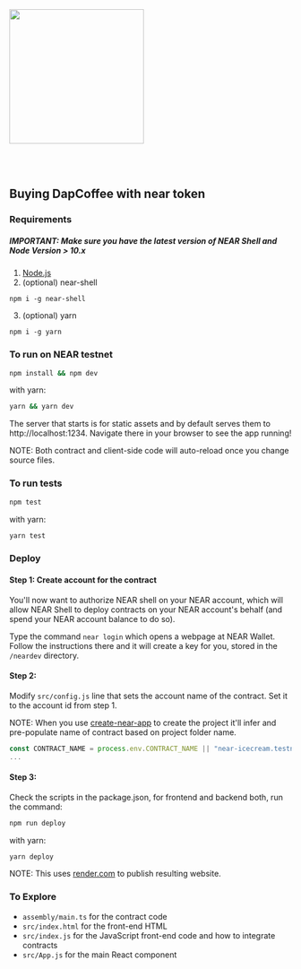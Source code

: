 <br />
<br />

<p>
<img src="https://nearprotocol.com/wp-content/themes/near-19/assets/img/logo.svg?t=1553011311" width="240">
</p>

<br />
<br />

## Buying DapCoffee with near token
### Requirements
##### IMPORTANT: Make sure you have the latest version of NEAR Shell and Node Version > 10.x 

1. [Node.js](https://nodejs.org/en/download/package-manager/)
2. (optional) near-shell

```
npm i -g near-shell
```
3. (optional) yarn
```
npm i -g yarn
```
### To run on NEAR testnet

```bash
npm install && npm dev
```

with yarn:

```bash
yarn && yarn dev
```

The server that starts is for static assets and by default serves them to http://localhost:1234. Navigate there in your browser to see the app running!

NOTE: Both contract and client-side code will auto-reload once you change source files.

### To run tests

```bash
npm test
```

with yarn:

```bash
yarn test
```

### Deploy

#### Step 1: Create account for the contract

You'll now want to authorize NEAR shell on your NEAR account, which will allow NEAR Shell to deploy contracts on your NEAR account's behalf \(and spend your NEAR account balance to do so\).

Type the command `near login` which opens a webpage at NEAR Wallet. Follow the instructions there and it will create a key for you, stored in the `/neardev` directory.

#### Step 2:

Modify `src/config.js` line that sets the account name of the contract. Set it to the account id from step 1.

NOTE: When you use [create-near-app](https://github.com/nearprotocol/create-near-app) to create the project it'll infer and pre-populate name of contract based on project folder name.

```javascript
const CONTRACT_NAME = process.env.CONTRACT_NAME || "near-icecream.testnet";/* TODO: Change this to your contract's name! */
...
```

#### Step 3:

Check the scripts in the package.json, for frontend and backend both, run the command:

```bash
npm run deploy
```

with yarn:

```bash
yarn deploy
```

NOTE: This uses [render.com](https://icecream.onrender.com) to publish resulting website. 

### To Explore

- `assembly/main.ts` for the contract code
- `src/index.html` for the front-end HTML
- `src/index.js` for the JavaScript front-end code and how to integrate contracts
- `src/App.js` for the main React component
